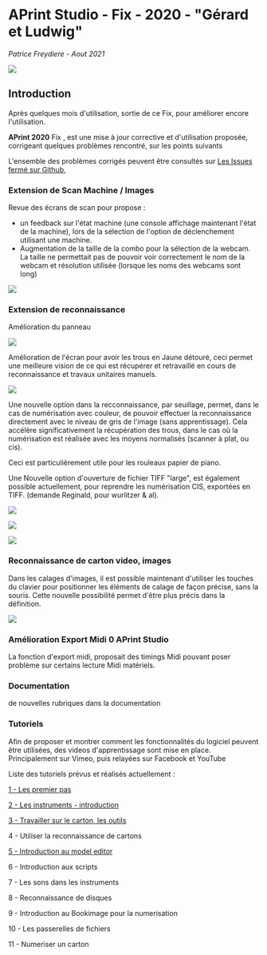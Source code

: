 # APrint Studio - Fix - 2020 - "Gérard et Ludwig"

*Patrice Freydiere - Aout 2021*





![](splash-aprint-studio-2020.jpg)




## Introduction

Après quelques mois d'utilisation, sortie de ce Fix, pour améliorer encore l'utilisation. 

**APrint 2020** Fix , est une mise à jour corrective et d'utilisation proposée, corrigeant quelques problèmes rencontré, sur les points suivants 

L'ensemble des problèmes corrigés peuvent être consultés sur [Les Issues fermé sur Github, ](https://github.com/barrelorgandiscovery/aprintproject/issues?q=is%3Aissue+is%3Aclosed)



### Extension de Scan Machine / Images

Revue des écrans de scan pour propose :

- un feedback sur l'état machine (une console affichage maintenant l'état de la machine), lors de la sélection de l'option de déclenchement utilisant une machine.
- Augmentation de la taille de la combo pour la sélection de la webcam. La taille ne permettait pas de pouvoir voir correctement le nom de la webcam et résolution utilisée (lorsque les noms des webcams sont long)

![](panel_scan.png)

### Extension de reconnaissance

Amélioration du panneau

![](reco1.png)

Amélioration de l'écran pour avoir les trous en Jaune détouré, ceci permet une meilleure vision de ce qui est récupérer et retravaillé en cours de reconnaissance et travaux unitaires manuels.

![](reco2.png)

Une nouvelle option dans la recconnaissance, par seuillage, permet, dans le cas de numérisation avec couleur, de pouvoir effectuer la reconnaissance directement avec le niveau de gris de l'image (sans apprentissage). Cela accélère significativement la récupération des trous, dans le cas où la numérisation est réalisée avec les moyens normalisés (scanner à plat, ou cis).

Ceci est particulièrement utile pour les rouleaux papier de piano.

Une Nouvelle option d'ouverture de fichier TIFF "large", est également possible actuellement, pour reprendre les numérisation CIS, exportées en TIFF. (demande Reginald, pour wurlitzer & al).

![](tiff_images.png)



![](pr1.png)

![](pr2.png)



### Reconnaissance de carton video, images

Dans les calages d'images, il est possible maintenant d'utiliser les touches du clavier pour positionner les éléments de calage de façon précise, sans la souris. Cette nouvelle possibilité permet d'être plus précis dans la définition.



![](fl1.png)





### Amélioration Export Midi 0 APrint Studio

La fonction d'export midi, proposait des timings Midi pouvant poser problème sur certains lecture Midi matériels.



### Documentation

de nouvelles rubriques dans la documentation



### Tutoriels

Afin de proposer et montrer comment les fonctionnalités du logiciel peuvent être utilisées, des videos d'apprentissage sont mise en place. Principalement sur Vimeo, puis relayées sur Facebook et YouTube

Liste des tutoriels prévus et réalisés actuellement :



[1 - Les premier pas](https://vimeo.com/577481261)

[2 - Les instruments - introduction](https://vimeo.com/577481261)

[3 - Travailler sur le carton, les outils](https://vimeo.com/577481261)

4 - Utiliser la reconnaissance de cartons

[5 - Introduction au model editor](https://vimeo.com/578856834)

6 - Introduction aux scripts

7 - Les sons dans les instruments

8 - Reconnaissance de disques

9 - Introduction au Bookimage pour la numerisation

10 - Les passerelles de fichiers

11 - Numeriser un carton

